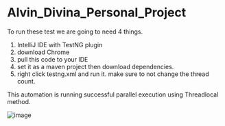 # Alvin_Divina_Personal_Project

To run these test we are going to need 4 things. 
1. IntelliJ IDE with TestNG plugin
2. download Chrome
3. pull this code to your IDE
4. set it as a maven project then download dependencies.
5. right click testng.xml and run it. make sure to not change the thread count.

This automation is running successful parallel execution using Threadlocal method.


![image](https://user-images.githubusercontent.com/29578497/144943303-50292fb1-571b-4c02-b73a-a4d3cbf3fd19.png)
